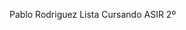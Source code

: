 Pablo Rodriguez Lista
Cursando ASIR 2º
<!---
RodriguezLista/RodriguezLista is a ✨ special ✨ repository because its `README.md` (this file) appears on your GitHub profile.
You can click the Preview link to take a look at your changes.
--->
